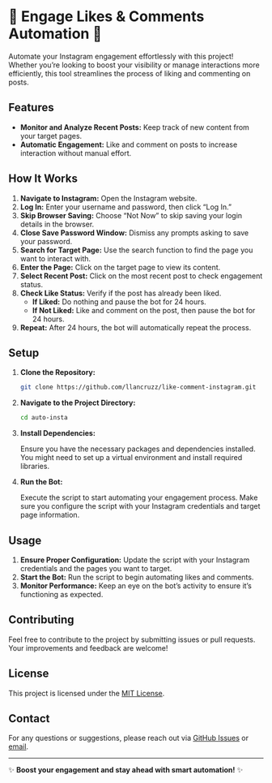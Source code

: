 # 🚀 Engage Likes & Comments Automation 🌟

Automate your Instagram engagement effortlessly with this project! Whether you’re looking to boost your visibility or manage interactions more efficiently, this tool streamlines the process of liking and commenting on posts. 

## Features

- **Monitor and Analyze Recent Posts:** Keep track of new content from your target pages.
- **Automatic Engagement:** Like and comment on posts to increase interaction without manual effort.

## How It Works

1. **Navigate to Instagram:** Open the Instagram website.
2. **Log In:** Enter your username and password, then click “Log In.”
3. **Skip Browser Saving:** Choose “Not Now” to skip saving your login details in the browser.
4. **Close Save Password Window:** Dismiss any prompts asking to save your password.
5. **Search for Target Page:** Use the search function to find the page you want to interact with.
6. **Enter the Page:** Click on the target page to view its content.
7. **Select Recent Post:** Click on the most recent post to check engagement status.
8. **Check Like Status:** Verify if the post has already been liked.
   - **If Liked:** Do nothing and pause the bot for 24 hours.
   - **If Not Liked:** Like and comment on the post, then pause the bot for 24 hours.
9. **Repeat:** After 24 hours, the bot will automatically repeat the process.

## Setup

1. **Clone the Repository:**

    ```bash
    git clone https://github.com/llancruzz/like-comment-instagram.git
    ```

2. **Navigate to the Project Directory:**

    ```bash
    cd auto-insta
    ```

3. **Install Dependencies:**

    Ensure you have the necessary packages and dependencies installed. You might need to set up a virtual environment and install required libraries.

4. **Run the Bot:**

    Execute the script to start automating your engagement process. Make sure you configure the script with your Instagram credentials and target page information.

## Usage

1. **Ensure Proper Configuration:** Update the script with your Instagram credentials and the pages you want to target.
2. **Start the Bot:** Run the script to begin automating likes and comments.
3. **Monitor Performance:** Keep an eye on the bot’s activity to ensure it’s functioning as expected.

## Contributing

Feel free to contribute to the project by submitting issues or pull requests. Your improvements and feedback are welcome!

## License

This project is licensed under the [MIT License](LICENSE).

## Contact

For any questions or suggestions, please reach out via [GitHub Issues](https://github.com/llancruzz/like-comment-instagram/issues) or [email](mailto:alancruzsilva@gmail.com).

---

✨ **Boost your engagement and stay ahead with smart automation!** ✨